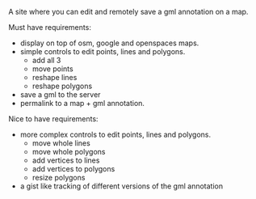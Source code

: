 A site where you can edit and remotely save a gml annotation on a map.

Must have requirements:

* display on top of osm, google and openspaces maps.
* simple controls to edit points, lines and polygons.
    * add all 3
    * move points
    * reshape lines
    * reshape polygons
* save a gml to the server
* permalink to a map + gml annotation.

Nice to have requirements:

* more complex controls to edit points, lines and polygons.
    * move whole lines
    * move whole polygons
    * add vertices to lines
    * add vertices to polygons
    * resize polygons
* a gist like tracking of different versions of the gml annotation
